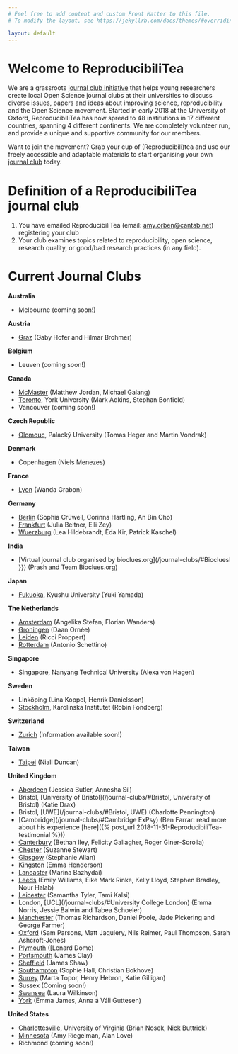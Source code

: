 ```yaml
---
# Feel free to add content and custom Front Matter to this file.
# To modify the layout, see https://jekyllrb.com/docs/themes/#overriding-theme-defaults

layout: default
---
```


# **Welcome to ReproducibiliTea**

We are a grassroots [journal club initiative](/about/) that helps young researchers create local Open Science journal clubs at their universities to discuss diverse issues, papers and ideas about improving science, reproducibility and the Open Science movement. Started in early 2018 at the University of Oxford, ReproducibiliTea has now spread to 48 institutions in 17 different countries, spanning 4 different continents. We are completely volunteer run, and provide a unique and supportive community for our members.

Want to join the movement? Grab your cup of (Reproducibili)tea and use our freely accessible and adaptable materials to start organising your own [journal club](/journal-clubs/) today.

# Definition of a ReproducibiliTea journal club

1. You have emailed ReproducibiliTea (email: amy.orben@cantab.net) registering your club
2. Your club examines topics related to reproducibility, open science, research quality, or good/bad research practices (in any field).

# Current Journal Clubs

**Australia**
- Melbourne (coming soon!)

**Austria**
- [Graz](/journal-clubs/#Graz) (Gaby Hofer and Hilmar Brohmer)

**Belgium**
- Leuven (coming soon!)

**Canada**
- [McMaster](/journal-clubs/#McMaster) (Matthew Jordan, Michael Galang)
- [Toronto](/journal-clubs/#Toronto), York University (Mark Adkins, Stephan Bonfield)
- Vancouver (coming soon!)

**Czech Republic**
- [Olomouc](/journal-clubs/#Olomouc), Palacký University (Tomas Heger and Martin Vondrak)

**Denmark**
- Copenhagen (Niels Menezes)

**France**
- [Lyon](/journal-clubs/#Lyon') (Wanda Grabon)

**Germany**
- [Berlin](/journal-clubs/#Berlin) (Sophia Crüwell, Corinna Hartling, An Bin Cho)
- [Frankfurt](/journal-clubs/#Frankfurt) (Julia Beitner, Elli Zey)
- [Wuerzburg](/journal-clubs/#Wuerzburg) (Lea Hildebrandt, Eda Kir, Patrick Kaschel)

**India**
- [Virtual journal club organised by bioclues.org](/journal-clubs/#Biocluesl }}) (Prash and  Team  Bioclues.org)

**Japan**
- [Fukuoka](/journal-clubs/#Fukuoka), Kyushu University (Yuki Yamada)

**The Netherlands**
- [Amsterdam](/journal-clubs/#Amsterdam) (Angelika Stefan, Florian Wanders)
- [Groningen](/journal-clubs/#Groningen) (Daan Ornée)
- [Leiden](/journal-clubs/#Leiden) (Ricci Proppert)
- [Rotterdam](/journal-clubs/#Rotterdam) (Antonio Schettino)

**Singapore**
- Singapore, Nanyang Technical University (Alexa von Hagen)

**Sweden**
- Linköping (Lina Koppel, Henrik Danielsson)
- [Stockholm](/journal-clubs/#Stockholm), Karolinska Institutet (Robin Fondberg)

**Switzerland**
- [Zurich](/journal-clubs/#Zurich) (Information available soon!)

**Taiwan**
- [Taipei](/journal-clubs/#Taipei) (Niall Duncan)

**United Kingdom**
- [Aberdeen](/journal-clubs/#Aberdeen) (Jessica Butler, Annesha Sil)
- Bristol, [University of Bristol](/journal-clubs/#Bristol, University of Bristol) (Katie Drax)
- Bristol, [UWE](/journal-clubs/#Bristol, UWE) (Charlotte Pennington)
- [Cambridge](/journal-clubs/#Cambridge ExPsy) (Ben Farrar: read more about his experience [here]({% post_url 2018-11-31-ReproducibiliTea-testimonial %}))
- [Canterbury](/_journal-clubs/#Canterbury) (Bethan Iley, Felicity Gallagher, Roger Giner-Sorolla)
- [Chester](/journal-clubs/#Chester) (Suzanne Stewart)
- [Glasgow](/journal-clubs/#Glasgow) (Stephanie Allan)
- [Kingston](/journal-clubs/#Kingston) (Emma Henderson)
- [Lancaster](/journal-clubs/#Lancaster) (Marina Bazhydai)
- [Leeds](/journal-clubs/#Leeds) (Emily Williams, Eike Mark Rinke, Kelly Lloyd, Stephen Bradley, Nour Halab)
- [Leicester](/journal-clubs/#Leicester) (Samantha Tyler, Tami Kalsi)
- London, [UCL](/journal-clubs/#University College London) (Emma Norris, Jessie Balwin and Tabea Schoeler)
- [Manchester](/journal-clubs/#Manchester) (Thomas Richardson, Daniel Poole, Jade Pickering and George Farmer)
- [Oxford](/journal-clubs/#Oxford) (Sam Parsons, Matt Jaquiery, Nils Reimer, Paul Thompson, Sarah Ashcroft-Jones)
- [Plymouth](/_journal-clubs/#Plymouth) ([Lenard Dome)
- [Portsmouth](/journal-clubs/#Portsmouth) (James Clay)
- [Sheffield](/journal-clubs/#Sheffield) (James Shaw)
- [Southampton](/journal-clubs/#Southampton) (Sophie Hall, Christian Bokhove)
- [Surrey](/journal-clubs/#Surrey) (Marta Topor, Henry Hebron, Katie Gilligan)
- Sussex (Coming soon!)
- [Swansea](/journal-clubs/#Swansea) (Laura Wilkinson)
- [York](/journal-clubs/#York) (Emma James, Anna á Váli Guttesen)

**United States**
- [Charlottesville](/journal-clubs/#Charlottesville), University of Virginia (Brian Nosek, Nick Buttrick)
- [Minnesota](/journal-clubs/#Minnesota) (Amy Riegelman, Alan Love)
- Richmond (coming soon!)
